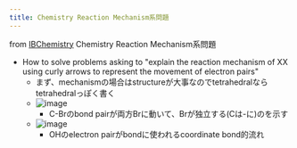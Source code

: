 ```yaml
---
title: Chemistry Reaction Mechanism系問題
---
```


from [IBChemistry](IBChemistry.md)
Chemistry Reaction Mechanism系問題

* How to solve problems asking to "explain the reaction mechanism of XX using curly arrows to represent the movement of electron pairs"
  * まず、mechanismの場合はstructureが大事なのでtetrahedralならtetrahedralっぽく書く
  * ![image](https://gyazo.com/deae19ee36820833d9b17667cc6f9596/thumb/1000)
    * C-Brのbond pairが両方Brに動いて、Brが独立する(Cは-に)のを示す
  * ![image](https://gyazo.com/ad266d7127091ecb86cf2d627fec6585/thumb/1000)
    * OHのelectron pairがbondに使われるcoordinate bond的流れ
